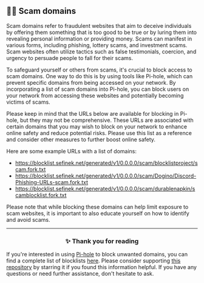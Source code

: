 <!-- SEO DATA FOR BLOCKLIST.SEIFNEK.NET
* Title       : Scam domains
* Description : 
* Tags        :
* Canonical   : /viewer/info/block/Scam
-->

## 🕵️‍♀️ Scam domains
Scam domains refer to fraudulent websites that aim to deceive individuals by offering them something that is too good to be true or by luring them into revealing personal information or providing money.
Scams can manifest in various forms, including phishing, lottery scams, and investment scams.
Scam websites often utilize tactics such as false testimonials, coercion, and urgency to persuade people to fall for their scams.

To safeguard yourself or others from scams, it's crucial to block access to scam domains.
One way to do this is by using tools like Pi-hole, which can prevent specific domains from being accessed on your network.
By incorporating a list of scam domains into Pi-hole, you can block users on your network from accessing these websites and potentially becoming victims of scams.

Please keep in mind that the URLs below are available for blocking in Pi-hole, but they may not be comprehensive.
These URLs are associated with certain domains that you may wish to block on your network to enhance online safety and reduce potential risks.
Please use this list as a reference and consider other measures to further boost online safety.

Here are some example URLs with a list of domains:
- https://blocklist.sefinek.net/generated/v1/0.0.0.0/scam/blocklistproject/scam.fork.txt
- https://blocklist.sefinek.net/generated/v1/0.0.0.0/scam/Dogino/Discord-Phishing-URLs-scam.fork.txt
- https://blocklist.sefinek.net/generated/v1/0.0.0.0/scam/durablenapkin/scamblocklist.fork.txt

Please note that while blocking these domains can help limit exposure to scam websites, it is important to also educate yourself on how to identify and avoid scams.


<hr>
<h3 align="center">✨ Thank you for reading</h3>
If you're interested in using <a href="../What%20is%20Pi-hole.md">Pi-hole</a> to block unwanted domains, you can find a complete list of blocklists <a href="../../lists/md/Pi-hole.md">here</a>.
Please consider supporting <a href="https://github.com/sefinek24/Sefinek-Blocklist-Collection" target="_blank">this repository</a> by starring it if you found this information helpful.
If you have any questions or need further assistance, don't hesitate to ask.